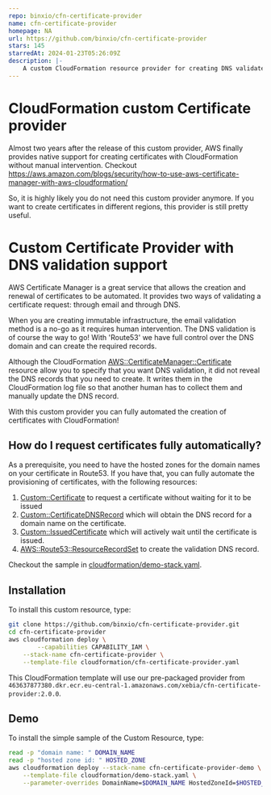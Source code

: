 ```yaml
---
repo: binxio/cfn-certificate-provider
name: cfn-certificate-provider
homepage: NA
url: https://github.com/binxio/cfn-certificate-provider
stars: 145
starredAt: 2024-01-23T05:26:09Z
description: |-
    A custom CloudFormation resource provider for creating DNS validated certificates in AWS
---
```


# CloudFormation custom Certificate provider
Almost two years after the release of this custom provider,  AWS finally provides native support for
creating certificates with CloudFormation without manual intervention. Checkout
https://aws.amazon.com/blogs/security/how-to-use-aws-certificate-manager-with-aws-cloudformation/

So, it is highly likely you do not need this custom provider anymore. If you want to create
certificates in different regions, this provider is still pretty useful.

# Custom Certificate Provider with DNS validation support
AWS Certificate Manager is a great service that allows the creation and renewal of certificates
to be automated. It provides two ways of validating a certificate request: through email and through DNS.

When you are creating immutable infrastructure, the email validation method is a no-go as it requires
human intervention. The DNS validation is of course the way to go! With 'Route53' we have full
control over the DNS domain and can create the required records.

Although the CloudFormation [AWS::CertificateManager::Certificate](https://docs.aws.amazon.com/AWSCloudFormation/latest/UserGuide/aws-resource-certificatemanager-certificate.html) resource allow you to specify that you want DNS validation, it did not
reveal the DNS records that you need to create. It writes them in the CloudFormation log
file so that another human has to collect them and manually update the DNS record.

With this custom provider you can fully automated the creation of certificates with CloudFormation!


## How do I request certificates fully automatically?

As a prerequisite, you need to have the hosted zones for the domain names on your certificate in Route53. If you have that,
you can fully automate the provisioning of certificates, with the following resources:

1. [Custom::Certificate](docs/Certificate.md) to request a certificate without waiting for it to be issued
3. [Custom::CertificateDNSRecord](docs/CertificateDNSRecord.md) which will obtain the DNS record for a domain name on the certificate.
3. [Custom::IssuedCertificate](docs/IssuedCertificate.md) which will actively wait until the certificate is issued.
4. [AWS::Route53::ResourceRecordSet](https://docs.aws.amazon.com/Route53/latest/APIReference/API_ResourceRecordSet.html) to create the validation DNS record.

Checkout the sample in [cloudformation/demo-stack.yaml](cloudformation/demo-stack.yaml).

## Installation
To install this custom resource, type:

```sh
git clone https://github.com/binxio/cfn-certificate-provider.git
cd cfn-certificate-provider
aws cloudformation deploy \
        --capabilities CAPABILITY_IAM \
	--stack-name cfn-certificate-provider \
	--template-file cloudformation/cfn-certificate-provider.yaml
```

This CloudFormation template will use our pre-packaged provider from `463637877380.dkr.ecr.eu-central-1.amazonaws.com/xebia/cfn-certificate-provider:2.0.0`.


## Demo
To install the simple sample of the Custom Resource, type:

```sh
read -p "domain name: " DOMAIN_NAME
read -p "hosted zone id: " HOSTED_ZONE
aws cloudformation deploy --stack-name cfn-certificate-provider-demo \
	--template-file cloudformation/demo-stack.yaml \
	--parameter-overrides DomainName=$DOMAIN_NAME HostedZoneId=$HOSTED_ZONE
```


